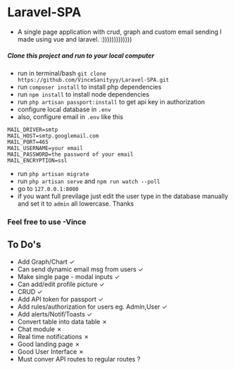 # Laravel-SPA
- A single page application with crud, graph and custom email sending I made using vue and laravel. :)))))))))))))



##### Clone this project and run to your local computer
- run in terminal/bash `git clone https://github.com/VinceSanityyy/Laravel-SPA.git`
- run `composer install` to install php dependencies
- run `npm install` to install node dependencies
- run `php artisan passport:install` to get api key in authorization
- configure local database in `.env`
- also, configure email in `.env` like this
```
MAIL_DRIVER=smtp
MAIL_HOST=smtp.googlemail.com
MAIL_PORT=465
MAIL_USERNAME=your email
MAIL_PASSWORD=the password of your email
MAIL_ENCRYPTION=ssl
```
 - run `php artisan migrate` 
 - run `php artisan serve` and `npm run watch --poll`
 - go to `127.0.0.1:8000`
 - if you want full previlage just edit the user type in the database manually and set it to `admin` all lowercase. Thanks
 
### Feel free to use -Vince


## To Do's
- Add Graph/Chart ✓
- Can send dynamic email msg from users ✓
- Make single page - modal inputs ✓
- Can add/edit profile picture ✓
- CRUD ✓
- Add API token for passport ✓
- Add rules/authorization for users eg. Admin,User ✓
- Add alerts/Notif/Toasts ✓
- Convert table into data table ✗
- Chat module ✗
- Real time notifications ✗
- Good landing page ✗ 
- Good User Interface ✗
- Must conver API routes to regular routes ? 
